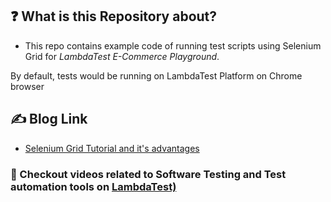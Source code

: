 ## :question: What is this Repository about?

- This repo contains example code of running test scripts  using Selenium Grid for *LambdaTest E-Commerce Playground*.


By default, tests would be running on LambdaTest Platform on Chrome browser

## :writing_hand: Blog Link

- [Selenium Grid Tutorial and it's advantages](https://www.lambdatest.com/blog/why-selenium-grid-is-ideal-for-automated-browser-testing/) 


### :bookmark: Checkout videos related to Software Testing and Test automation tools on [ LambdaTest)](https://www.lambdatest.com/blog/)
